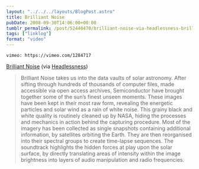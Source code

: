 ```yaml
---
layout: "../../../layouts/BlogPost.astro"
title: Brilliant Noise
pubDate: 2008-09-30T14:06:00+00:00
tumblr_permalink: /post/52440470/brilliant-noise-via-headlessness-brilliant
tags: ["linklog"]
format: "video"
---
```


`vimeo: https://vimeo.com/1284717`

[Brilliant Noise][1] (via [Headlessness][2])

> Brilliant Noise takes us into the data vaults of solar astronomy. After sifting through hundreds of thousands of computer files, made accessible via open access archives, Semiconductor have brought together some of the sun&rsquo;s finest unseen moments. These images have been kept in their most raw form, revealing the energetic particles and solar wind as a rain of white noise. This grainy black and white quality is routinely cleaned up by NASA, hiding the processes and mechanics in action behind the capturing procedure. Most of the imagery has been collected as single snapshots containing additional information, by satellites orbiting the Earth. They are then reorganised into their spectral groups to create time-lapse sequences. The soundtrack highlights the hidden forces at play upon the solar surface, by directly translating areas of intensity within the image brightness into layers of audio manipulation and radio frequencies.

[1]: https://semiconductorfilms.com/art/brilliant-noise/
[2]: http://headlessness.com/
